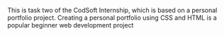This is task two of the CodSoft Internship, which is based on a personal portfolio project. Creating a personal portfolio using CSS and HTML is a popular beginner web development project
